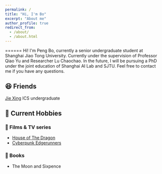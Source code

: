 ```yaml
---
permalink: /
title: "Hi, I'm Bo"
excerpt: "About me"
author_profile: true
redirect_from: 
  - /about/
  - /about.html
---
```

======
Hi! I'm Peng Bo, currently a senior undergraduate student at Shanghai Jiao Tong University. Currently under the supervision of Professor Qiao Yu and Researcher Lu Chaochao. In the future, I will be pursuing a PhD under the joint education of Shanghai AI Lab and SJTU. Feel free to contact me if you have any questions.

## **:laughing:** Friends
[Jie Xing](https://jxing0831.github.io/contact/) ICS undergraduate

## **:stars:** Current Hobbies
### **:movie_camera:** Films & TV series
- [House of The Dragon](https://www.hbo.com/house-of-the-dragon)
- [Cyberpunk Edgerunners](https://www.netflix.com/title/81054853)

### **:closed_book:** Books
- The Moon and Sixpence

